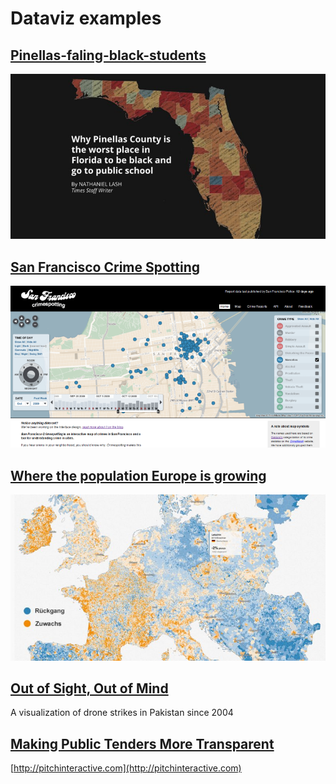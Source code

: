 # Dataviz examples

## [Pinellas-faling-black-students](http://www.tampabay.com/projects/2015/investigations/pinellas-failure-factories/chart-failing-black-students/)
![failure-factories-fb3.jpg](examples/failure-factories-fb3.jpg)

## [San Francisco Crime Spotting](http://sanfrancisco.crimespotting.org/)
![crimespotting1.png](examples/sf-crimespotting.png)

## [Where the population Europe is growing](https://interaktiv.morgenpost.de/europakarte/#5/48.429/11.272/en)
![population-europe.jpg](examples/population-europe.jpg)

## [Out of Sight, Out of Mind](http://drones.pitchinteractive.com/)
A visualization of drone strikes in Pakistan since 2004

## [Making Public Tenders More Transparent](https://opentender.eu/sk/)

[http://pitchinteractive.com](http://pitchinteractive.com)
